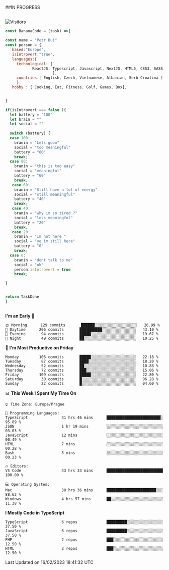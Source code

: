 ##IN PROGRESS
##
![Visitors](https://komarev.com/ghpvc/?username=petrbui&style=for-the-badge&label=Visitors+👀)
```Javascript
const BananaCode = (task) =>{

const name = "Petr Bui"
const person = {
   based:"Europe",
   isIntrovert:"true",
   languages:{
     technological: [ 
            ReactJS, Typescript, Javascript, NextJS, HTML5, CSS3, SASS, Redux, Node, Storybook, Styled-Component
                     ],
     countries:[ English, Czech, Vietnamese, Albanian, Serb-Croatina ]
     },
   hobby : [ Cooking, Eat, Fitness, Golf, Games, Box],


}

if(isIntrovert === false ){
  let battery = "100"
  let brain = ""
  let social = ""
  
  switch (battery) {
  case 100:
    branin = "Lets gooo"
    social = "too meaningful"
    battery = "80"
    break;
  case 80:
    branin = "this is too easy"
    social = "meaningful"
    battery = "60"
    break;
   case 60:
    branin = "Still have a lot of energy"
    social = "still meaningful"
    battery = "40"
    break;
   case 40:
    branin = "why im so tired ?"
    social = "less meaningful"
    battery = "20"
    break;
   case 20:
    branin = "Im not here "
    social = "ye im still here"
    battery = "0"
    break;
  case 0:
    branin = "dont talk to me"
    social = "ok"
    person.isIntrovert = true
    break;

}


return TaskDone
}
```



##
<!--
[![My GitHub stats](https://github-readme-stats.vercel.app/api?username=petrbui&theme=github_dark)](https://github.com/anuraghazra/github-readme-stats)

[![My wakatime stats](https://github-readme-stats.vercel.app/api/wakatime?username=petrbui&theme=github_dark)](https://github.com/anuraghazra/github-readme-stats)
-->
<!--START_SECTION:waka-->
**I'm an Early 🐤** 

```text
🌞 Morning      129 commits       ██████░░░░░░░░░░░░░░░░░░░   26.99 % 
🌆 Daytime      206 commits       ██████████░░░░░░░░░░░░░░░   43.10 % 
🌃 Evening       94 commits       █████░░░░░░░░░░░░░░░░░░░░   19.67 % 
🌙 Night         49 commits       ██░░░░░░░░░░░░░░░░░░░░░░░   10.25 % 

```
📅 **I'm Most Productive on Friday** 

```text
Monday         106 commits       █████░░░░░░░░░░░░░░░░░░░░   22.18 % 
Tuesday         87 commits       ████░░░░░░░░░░░░░░░░░░░░░   18.20 % 
Wednesday       52 commits       ██░░░░░░░░░░░░░░░░░░░░░░░   10.88 % 
Thursday        72 commits       ███░░░░░░░░░░░░░░░░░░░░░░   15.06 % 
Friday         109 commits       █████░░░░░░░░░░░░░░░░░░░░   22.80 % 
Saturday        30 commits       █░░░░░░░░░░░░░░░░░░░░░░░░   06.28 % 
Sunday          22 commits       █░░░░░░░░░░░░░░░░░░░░░░░░   04.60 % 

```


📊 **This Week I Spent My Time On** 

```text
⌚︎ Time Zone: Europe/Prague

💬 Programming Languages: 
TypeScript               41 hrs 46 mins      ████████████████████████░   95.89 % 
JSON                     1 hr 19 mins        ░░░░░░░░░░░░░░░░░░░░░░░░░   03.03 % 
JavaScript               12 mins             ░░░░░░░░░░░░░░░░░░░░░░░░░   00.49 % 
HTML                     7 mins              ░░░░░░░░░░░░░░░░░░░░░░░░░   00.28 % 
Bash                     5 mins              ░░░░░░░░░░░░░░░░░░░░░░░░░   00.23 % 

🔥 Editors: 
VS Code                  43 hrs 33 mins      █████████████████████████   100.00 % 

💻 Operating System: 
Mac                      38 hrs 36 mins      ██████████████████████░░░   88.62 % 
Windows                  4 hrs 57 mins       ██░░░░░░░░░░░░░░░░░░░░░░░   11.38 % 

```

**I Mostly Code in TypeScript** 

```text
TypeScript               6 repos             █████████░░░░░░░░░░░░░░░░   37.50 % 
JavaScript               6 repos             █████████░░░░░░░░░░░░░░░░   37.50 % 
PHP                      2 repos             ███░░░░░░░░░░░░░░░░░░░░░░   12.50 % 
HTML                     2 repos             ███░░░░░░░░░░░░░░░░░░░░░░   12.50 % 

```



 Last Updated on 16/02/2023 18:41:32 UTC
<!--END_SECTION:waka-->
